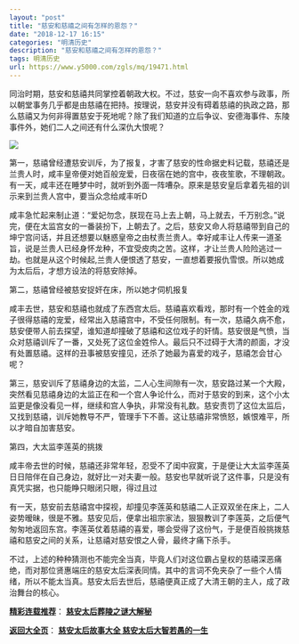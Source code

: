 ```yaml
---
layout: "post"
title: "慈安和慈禧之间有怎样的恩怨？"
date: "2018-12-17 16:15"
categories: "明清历史"
description: "慈安和慈禧之间有怎样的恩怨？"
tags: 明清历史
url: https://www.y5000.com/zgls/mq/19471.html
---
```






同治时期，慈安和慈禧共同掌控着朝政大权。不过，慈安一向不喜欢参与政事，所以朝堂事务几乎都是由慈禧在把持。按理说，慈安并没有碍着慈禧的执政之路，那么慈禧又为何非得置慈安于死地呢？除了我们知道的立后争议、安德海事件、东陵事件外，她们二人之间还有什么深仇大恨呢？

![](https://img.y5000.com/uploads/allimg/170420/6-1F420112443Q7.jpg)

第一，慈禧曾经遭慈安训斥，为了报复，才害了慈安的性命据史料记载，慈禧还是兰贵人时，咸丰皇帝便对她百般宠爱，日夜宿在她的宫中，夜夜笙歌，不理朝政。有一天，咸丰还在睡梦中时，就听到外面一阵嘈杂。原来是慈安皇后拿着先祖的训示来到兰贵人宫中，要当众念给咸丰听D

咸丰急忙起来制止道：“爱妃勿念，朕现在马上去上朝，马上就去，千万别念。”说完，便在太监宫女的一番装扮下，上朝去了。之后，慈安又命人将慈禧带到自己的坤宁宫问话，并且还想要以魅惑皇帝之由杖责兰贵人。幸好咸丰让人传来一道圣旨，说是兰贵人已经身怀龙种，不宜受皮肉之苦。这样，才让兰贵人险险逃过一劫。也就是从这个时候起,兰贵人便恨透了慈安，一直想着要报仇雪恨。所以她成为太后后，才想方设法的将慈安除掉。

第二，慈禧曾经被慈安捉奸在床，所以她才伺机报复

咸丰去世，慈安和慈禧也就成了东西宫太后。慈禧喜欢看戏，那时有一个姓金的戏子很得慈禧的宠爱，经常出入慈禧宫中，不受任何限制。有一次，慈禧久病不愈，慈安便带人前去探望，谁知道却撞破了慈禧和这位戏子的奸情。慈安很是气愤，当众对慈禧训斥了一番，又处死了这位金姓伶人。最后只不过碍于大清的颜面，才没有处置慈禧。这样的丑事被慈安撞见，还杀了她最为喜爱的戏子，慈禧怎会甘心呢？

第三，慈安训斥了慈禧身边的太监，二人心生间隙有一次，慈安路过某一个大殿，突然看见慈禧身边的太监正在和一个宫人争论什么，而对于慈安的到来，这个小太监更是像没看见一样，继续和宫人争执，非常没有礼数。慈安责罚了这位太监后，又找到慈禧，训斥她教导不严，管理手下不善。这让慈禧非常愤怒，嫉恨难平，所以才暗自加害慈安。

第四，大太监李莲英的挑拨

咸丰帝去世的时候，慈禧还非常年轻，忍受不了闺中寂寞，于是便让大太监李莲英日日陪伴在自己身边，就好比一对夫妻一般。慈安也早就听说了这件事，只是没有真凭实据，也只能睁只眼闭只眼，得过且过

有一天，慈安前去慈禧宫中探视，却撞见李莲英和慈禧二人正双双坐在床上，二人姿势暧昧，很是不雅。慈安见后，便拿出祖宗家法，狠狠教训了李莲英，之后便气匆匆地返回东宫。李莲英仗着慈禧的喜爱，哪会受得了这份气，于是便百般挑拨慈禧和慈安之间的关系，让慈禧对慈安恨之人骨，最终才痛下杀手。

不过，上述的种种猜测也不能完全当真，毕竟人们对这位霸占皇权的慈禧深恶痛绝，而对那位贤惠端庄的慈安太后深表同情。其中的言词不免夹杂了一些个人情绪，所以不能太当真。慈安太后去世后，慈禧便真正成了大清王朝的主人，成了政治舞台的核心。

[**精彩连载推荐**](https://www.y5000.com/zgls/mq/19472.html)：
**[慈安太后葬陵之谜大解秘](https://www.y5000.com/zgls/mq/19472.html)**

[**返回大全页**](https://www.y5000.com/zgls/mq/19489.html)： **[慈安太后故事大全
慈安太后大智若愚的一生](https://www.y5000.com/zgls/mq/19489.html)**
